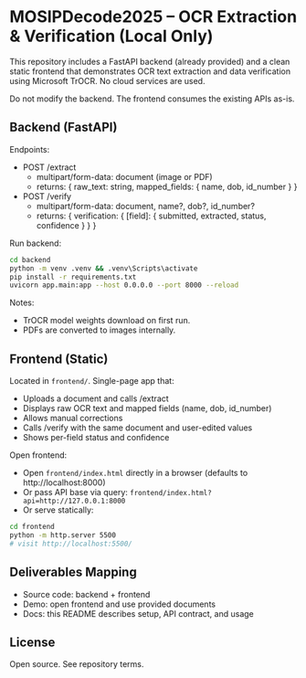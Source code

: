 # MOSIPDecode2025 – OCR Extraction & Verification (Local Only)

This repository includes a FastAPI backend (already provided) and a clean static frontend that demonstrates OCR text extraction and data verification using Microsoft TrOCR. No cloud services are used.

Do not modify the backend. The frontend consumes the existing APIs as-is.

## Backend (FastAPI)

Endpoints:
- POST /extract
  - multipart/form-data: document (image or PDF)
  - returns: { raw_text: string, mapped_fields: { name, dob, id_number } }
- POST /verify
  - multipart/form-data: document, name?, dob?, id_number?
  - returns: { verification: { [field]: { submitted, extracted, status, confidence } } }

Run backend:
```bash
cd backend
python -m venv .venv && .venv\Scripts\activate
pip install -r requirements.txt
uvicorn app.main:app --host 0.0.0.0 --port 8000 --reload
```

Notes:
- TrOCR model weights download on first run.
- PDFs are converted to images internally.

## Frontend (Static)

Located in `frontend/`. Single-page app that:
- Uploads a document and calls /extract
- Displays raw OCR text and mapped fields (name, dob, id_number)
- Allows manual corrections
- Calls /verify with the same document and user-edited values
- Shows per-field status and confidence

Open frontend:
- Open `frontend/index.html` directly in a browser (defaults to http://localhost:8000)
- Or pass API base via query: `frontend/index.html?api=http://127.0.0.1:8000`
- Or serve statically:
```bash
cd frontend
python -m http.server 5500
# visit http://localhost:5500/
```

## Deliverables Mapping
- Source code: backend + frontend
- Demo: open frontend and use provided documents
- Docs: this README describes setup, API contract, and usage

## License
Open source. See repository terms.
